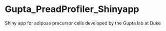 # Gupta_PreadProfiler_Shinyapp
Shiny app for adipose precursor cells developed by the Gupta lab at Duke
